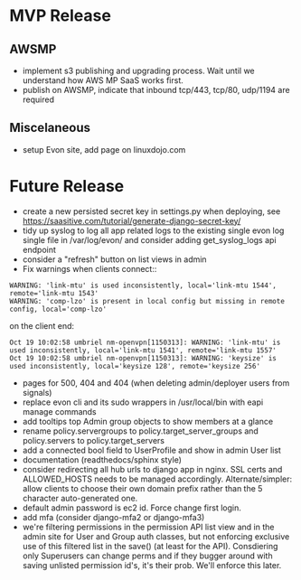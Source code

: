 # MVP Release

## AWSMP

* implement s3 publishing and upgrading process. Wait until we understand how AWS MP SaaS works first.
* publish on AWSMP, indicate that inbound tcp/443, tcp/80, udp/1194 are required

## Miscelaneous

* setup Evon site, add page on linuxdojo.com

# Future Release

* create a new persisted secret key in settings.py when deploying, see https://saasitive.com/tutorial/generate-django-secret-key/
* tidy up syslog to log all app related logs to the existing single evon log single file in /var/log/evon/ and consider adding get_syslog_logs api endpoint
* consider a "refresh" button on list views in admin
* Fix warnings when clients connect::
``````
WARNING: 'link-mtu' is used inconsistently, local='link-mtu 1544', remote='link-mtu 1543'
WARNING: 'comp-lzo' is present in local config but missing in remote config, local='comp-lzo'
``````
on the client end:
```
Oct 19 10:02:58 umbriel nm-openvpn[1150313]: WARNING: 'link-mtu' is used inconsistently, local='link-mtu 1541', remote='link-mtu 1557'
Oct 19 10:02:58 umbriel nm-openvpn[1150313]: WARNING: 'keysize' is used inconsistently, local='keysize 128', remote='keysize 256'
```
* pages for 500, 404 and 404 (when deleting admin/deployer users from signals)
* replace evon cli and its sudo wrappers in /usr/local/bin with eapi manage commands
* add tooltips top Admin group objects to show members at a glance
* rename policy.servergroups to policy.target_server_groups and policy.servers to policy.target_servers
* add a connected bool field to UserProfile and show in admin User list
* documentation (readthedocs/sphinx style)
* consider redirecting all hub urls to django app in nginx. SSL certs and ALLOWED_HOSTS needs to be managed accordingly. Alternate/simpler: allow clients to choose their own domain prefix rather than the 5 character auto-generated one.
* default admin password is ec2 id. Force change first login.
* add mfa (consider django-mfa2 or django-mfa3)
* we're filtering permissions in the permission API list view and in the admin site for User and Group auth classes, but not enforcing exclusive use of this filtered list in the save() (at least for the API). Consdiering only Superusers can change perms and if they bugger around with saving unlisted permission id's, it's their prob. We'll enforce this later.
